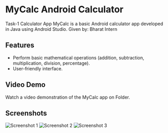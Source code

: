 # MyCalc Android Calculator

Task-1 Calculator App 
MyCalc is a basic Android calculator app developed in Java using Android Studio.
Given by: Bharat Intern

## Features

- Perform basic mathematical operations (addition, subtraction, multiplication, division, percentage).
- User-friendly interface.

## Video Demo

Watch a video demonstration of the MyCalc app on Folder.

## Screenshots

![Screenshot 1](/screenshots/screenshot1.jpg)
![Screenshot 2](/screenshots/screenshot2.jpg)
![Screenshot 3](/screenshots/screenshot3.jpg)
